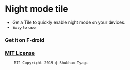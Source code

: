 # Night mode tile

 - Get a Tile to quickly enable night mode on your devices.
 - Easy to use
 
### Get it on F-droid

### [MIT License](./LICENSE) 
        MIT Copyright 2019 @ Shubham Tyagi

